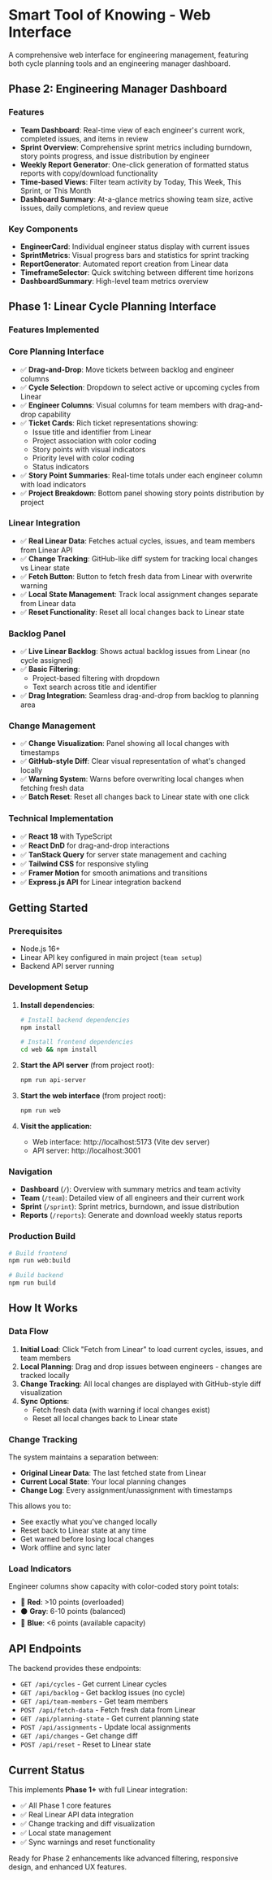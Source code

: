 # Smart Tool of Knowing - Web Interface

A comprehensive web interface for engineering management, featuring both cycle planning tools and an engineering manager dashboard.

## Phase 2: Engineering Manager Dashboard

### Features
- **Team Dashboard**: Real-time view of each engineer's current work, completed issues, and items in review
- **Sprint Overview**: Comprehensive sprint metrics including burndown, story points progress, and issue distribution by engineer
- **Weekly Report Generator**: One-click generation of formatted status reports with copy/download functionality
- **Time-based Views**: Filter team activity by Today, This Week, This Sprint, or This Month
- **Dashboard Summary**: At-a-glance metrics showing team size, active issues, daily completions, and review queue

### Key Components
- **EngineerCard**: Individual engineer status display with current issues
- **SprintMetrics**: Visual progress bars and statistics for sprint tracking
- **ReportGenerator**: Automated report creation from Linear data
- **TimeframeSelector**: Quick switching between different time horizons
- **DashboardSummary**: High-level team metrics overview

## Phase 1: Linear Cycle Planning Interface

### Features Implemented

### Core Planning Interface
- ✅ **Drag-and-Drop**: Move tickets between backlog and engineer columns
- ✅ **Cycle Selection**: Dropdown to select active or upcoming cycles from Linear
- ✅ **Engineer Columns**: Visual columns for team members with drag-and-drop capability
- ✅ **Ticket Cards**: Rich ticket representations showing:
  - Issue title and identifier from Linear
  - Project association with color coding
  - Story points with visual indicators
  - Priority level with color coding
  - Status indicators
- ✅ **Story Point Summaries**: Real-time totals under each engineer column with load indicators
- ✅ **Project Breakdown**: Bottom panel showing story points distribution by project

### Linear Integration
- ✅ **Real Linear Data**: Fetches actual cycles, issues, and team members from Linear API
- ✅ **Change Tracking**: GitHub-like diff system for tracking local changes vs Linear state
- ✅ **Fetch Button**: Button to fetch fresh data from Linear with overwrite warning
- ✅ **Local State Management**: Track local assignment changes separate from Linear data
- ✅ **Reset Functionality**: Reset all local changes back to Linear state

### Backlog Panel
- ✅ **Live Linear Backlog**: Shows actual backlog issues from Linear (no cycle assigned)
- ✅ **Basic Filtering**: 
  - Project-based filtering with dropdown
  - Text search across title and identifier
- ✅ **Drag Integration**: Seamless drag-and-drop from backlog to planning area

### Change Management
- ✅ **Change Visualization**: Panel showing all local changes with timestamps
- ✅ **GitHub-style Diff**: Clear visual representation of what's changed locally
- ✅ **Warning System**: Warns before overwriting local changes when fetching fresh data
- ✅ **Batch Reset**: Reset all changes back to Linear state with one click

### Technical Implementation
- ✅ **React 18** with TypeScript
- ✅ **React DnD** for drag-and-drop interactions
- ✅ **TanStack Query** for server state management and caching
- ✅ **Tailwind CSS** for responsive styling
- ✅ **Framer Motion** for smooth animations and transitions
- ✅ **Express.js API** for Linear integration backend

## Getting Started

### Prerequisites
- Node.js 16+
- Linear API key configured in main project (`team setup`)
- Backend API server running

### Development Setup

1. **Install dependencies**:
   ```bash
   # Install backend dependencies
   npm install
   
   # Install frontend dependencies
   cd web && npm install
   ```

2. **Start the API server** (from project root):
   ```bash
   npm run api-server
   ```

3. **Start the web interface** (from project root):
   ```bash
   npm run web
   ```

4. **Visit the application**:
   - Web interface: http://localhost:5173 (Vite dev server)
   - API server: http://localhost:3001
   
### Navigation
- **Dashboard** (`/`): Overview with summary metrics and team activity
- **Team** (`/team`): Detailed view of all engineers and their current work
- **Sprint** (`/sprint`): Sprint metrics, burndown, and issue distribution
- **Reports** (`/reports`): Generate and download weekly status reports

### Production Build

```bash
# Build frontend
npm run web:build

# Build backend
npm run build
```

## How It Works

### Data Flow
1. **Initial Load**: Click "Fetch from Linear" to load current cycles, issues, and team members
2. **Local Planning**: Drag and drop issues between engineers - changes are tracked locally
3. **Change Tracking**: All local changes are displayed with GitHub-style diff visualization
4. **Sync Options**: 
   - Fetch fresh data (with warning if local changes exist)
   - Reset all local changes back to Linear state

### Change Tracking
The system maintains a separation between:
- **Original Linear Data**: The last fetched state from Linear
- **Current Local State**: Your local planning changes
- **Change Log**: Every assignment/unassignment with timestamps

This allows you to:
- See exactly what you've changed locally
- Reset back to Linear state at any time
- Get warned before losing local changes
- Work offline and sync later

### Load Indicators
Engineer columns show capacity with color-coded story point totals:
- 🔴 **Red**: >10 points (overloaded)
- ⚫ **Gray**: 6-10 points (balanced)
- 🔵 **Blue**: <6 points (available capacity)

## API Endpoints

The backend provides these endpoints:
- `GET /api/cycles` - Get current Linear cycles
- `GET /api/backlog` - Get backlog issues (no cycle)
- `GET /api/team-members` - Get team members
- `POST /api/fetch-data` - Fetch fresh data from Linear
- `GET /api/planning-state` - Get current planning state
- `POST /api/assignments` - Update local assignments
- `GET /api/changes` - Get change diff
- `POST /api/reset` - Reset to Linear state

## Current Status

This implements **Phase 1+** with full Linear integration:
- ✅ All Phase 1 core features
- ✅ Real Linear API data integration
- ✅ Change tracking and diff visualization
- ✅ Local state management
- ✅ Sync warnings and reset functionality

Ready for Phase 2 enhancements like advanced filtering, responsive design, and enhanced UX features.